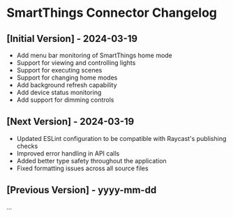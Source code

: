 # SmartThings Connector Changelog

## [Initial Version] - 2024-03-19

- Add menu bar monitoring of SmartThings home mode
- Support for viewing and controlling lights
- Support for executing scenes
- Support for changing home modes
- Add background refresh capability
- Add device status monitoring
- Add support for dimming controls

## [Next Version] - 2024-03-19
- Updated ESLint configuration to be compatible with Raycast's publishing checks
- Improved error handling in API calls
- Added better type safety throughout the application
- Fixed formatting issues across all source files

## [Previous Version] - yyyy-mm-dd
...
